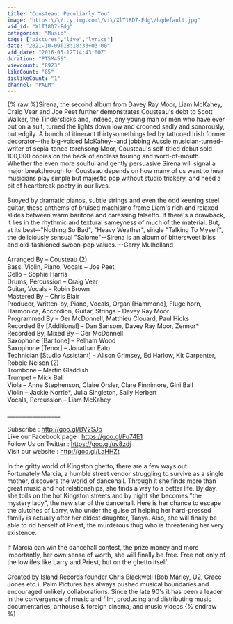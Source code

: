 ```yaml
---
title: "Cousteau: Peculiarly You"
image: "https:\/\/i.ytimg.com\/vi\/XlT18D7-Fdg\/hqdefault.jpg"
vid_id: "XlT18D7-Fdg"
categories: "Music"
tags: ["pictures","live","lyrics"]
date: "2021-10-09T18:18:33+03:00"
vid_date: "2016-05-12T14:43:00Z"
duration: "PT5M45S"
viewcount: "8923"
likeCount: "85"
dislikeCount: "1"
channel: "PALM"
---
```

{% raw %}Sirena, the second album from Davey Ray Moor, Liam McKahey, Craig Vear and Joe Peet further demonstrates Cousteau's debt to Scott Walker, the Tindersticks and, indeed, any young man or men who have ever put on a suit, turned the lights down low and crooned sadly and sonorously, but edgily. A bunch of itinerant thirtysomethings led by tattooed Irish former decorator--the big-voiced McKahey--and jobbing Aussie musician-turned-writer of sepia-toned torchsong Moor, Cousteau's self-titled debut sold 100,000 copies on the back of endless touring and word-of-mouth. Whether the even more soulful and gently persuasive Sirena will signal a major breakthrough for Cousteau depends on how many of us want to hear musicians play simple but majestic pop without studio trickery, and need a bit of heartbreak poetry in our lives.<br /><br />Buoyed by dramatic pianos, subtle strings and even the odd keening steel guitar, these anthems of bruised machismo frame Liam's rich and relaxed slides between warm baritone and caressing falsetto. If there's a drawback, it lies in the rhythmic and textural sameyness of much of the material. But, at its best--&quot;Nothing So Bad&quot;, &quot;Heavy Weather&quot;, single &quot;Talking To Myself&quot;, the deliciously sensual &quot;Salome&quot;--Sirena is an album of bittersweet bliss and old-fashioned swoon-pop values. --Garry Mulholland<br /><br />Arranged By – Cousteau (2)<br />Bass, Violin, Piano, Vocals – Joe Peet<br />Cello – Sophie Harris<br />Drums, Percussion – Craig Vear<br />Guitar, Vocals – Robin Brown<br />Mastered By – Chris Blair<br />Producer, Written-by, Piano, Vocals, Organ [Hammond], Flugelhorn, Harmonica, Accordion, Guitar, Strings – Davey Ray Moor<br />Programmed By – Ger McDonnell, Matthieu Clouard, Paul Hicks<br />Recorded By [Additional] – Dan Sansom, Davey Ray Moor, Zennor*<br />Recorded By, Mixed By – Ger McDonnell<br />Saxophone [Baritone] – Pelham Wood<br />Saxophone [Tenor] – Jonathan Eato<br />Technician [Studio Assistant] – Alison Grimsey, Ed Harlow, Kit Carpenter, Robbie Nelson (2)<br />Trombone – Martin Gladdish<br />Trumpet – Mick Ball<br />Viola – Anne Stephenson, Claire Orsler, Clare Finnimore, Gini Ball<br />Violin – Jackie Norrie*, Julia Singleton, Sally Herbert<br />Vocals, Percussion – Liam McKahey<br /><br />___________________<br /><br />Subscribe : <a rel="nofollow" target="blank" href="http://goo.gl/BV2SJb">http://goo.gl/BV2SJb</a><br />Like our Facebook page : <a rel="nofollow" target="blank" href="https://goo.gl/Fu74E1">https://goo.gl/Fu74E1</a><br />Follow Us on Twitter : <a rel="nofollow" target="blank" href="https://goo.gl/uv8zdj">https://goo.gl/uv8zdj</a><br />Visit our website : <a rel="nofollow" target="blank" href="http://goo.gl/LaHHZt">http://goo.gl/LaHHZt</a><br /><br />In the gritty world of Kingston ghetto, there are a few ways out. <br />Fortunately Marcia, a humble street vendor struggling to survive as a single mother, discovers the world of dancehall. Through it she finds more than great music and hot relationships, she finds a way to a better life. By day, she toils on the hot Kingston streets and by night she becomes &quot;the mystery lady&quot;, the new star of the dancehall. Here is her chance to escape the clutches of Larry, who under the guise of helping her hard-pressed family is actually after her eldest daughter, Tanya. Also, she will finally be able to rid herself of Priest, the murderous thug who is threatening her very existence. <br /><br />If Marcia can win the dancehall contest, the prize money and more importantly, her own sense of worth, she will finally be free. Free not only of the lowlifes like Larry and Priest, but on the ghetto itself.<br /><br />Created by Island Records founder Chris Blackwell (Bob Marley, U2, Grace Jones etc.).  Palm Pictures has always pushed musical boundaries and encouraged unlikely collaborations. Since the late 90's it has been a leader in the convergence of music and film, producing and distributing music documentaries, arthouse &amp; foreign cinema, and music videos.{% endraw %}

